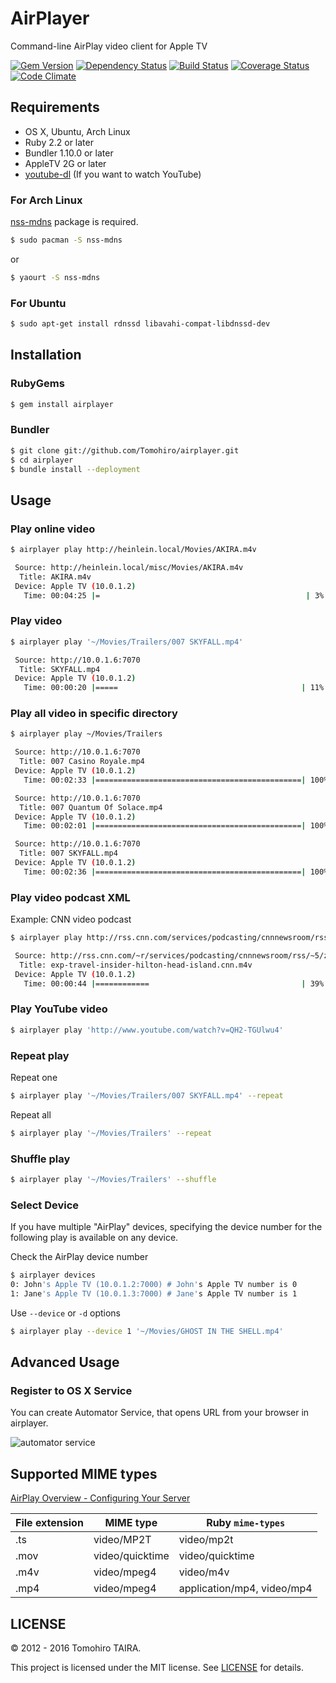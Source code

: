 AirPlayer
================================================================================

Command-line AirPlay video client for Apple TV

[![Gem Version](https://img.shields.io/gem/v/airplayer.svg?style=flat-square)](http://badge.fury.io/rb/airplayer)
[![Dependency Status](https://img.shields.io/gemnasium/Tomohiro/airplayer.svg?style=flat-square)](https://gemnasium.com/Tomohiro/airplayer)
[![Build Status](https://img.shields.io/travis/Tomohiro/airplayer.svg?style=flat-square)](https://travis-ci.org/Tomohiro/airplayer)
[![Coverage Status](https://img.shields.io/coveralls/Tomohiro/airplayer.svg?style=flat-square)](https://coveralls.io/r/Tomohiro/airplayer)
[![Code Climate](https://img.shields.io/codeclimate/github/Tomohiro/airplayer.svg?style=flat-square)](https://codeclimate.com/github/Tomohiro/airplayer)


Requirements
-------------------------------------------------------------------------------

- OS X, Ubuntu, Arch Linux
- Ruby 2.2 or later
- Bundler 1.10.0 or later
- AppleTV 2G or later
- [youtube-dl](http://rg3.github.com/youtube-dl/) (If you want to watch YouTube)


### For Arch Linux

[nss-mdns](https://www.archlinux.org/packages/extra/x86_64/nss-mdns/) package is required.

```sh
$ sudo pacman -S nss-mdns
```
or

```sh
$ yaourt -S nss-mdns
```

### For Ubuntu

```sh
$ sudo apt-get install rdnssd libavahi-compat-libdnssd-dev
```


Installation
--------------------------------------------------------------------------------

### RubyGems

```sh
$ gem install airplayer
```

### Bundler

```sh
$ git clone git://github.com/Tomohiro/airplayer.git
$ cd airplayer
$ bundle install --deployment
```


Usage
--------------------------------------------------------------------------------

### Play online video

```sh
$ airplayer play http://heinlein.local/Movies/AKIRA.m4v

 Source: http://heinlein.local/misc/Movies/AKIRA.m4v
  Title: AKIRA.m4v
 Device: Apple TV (10.0.1.2)
   Time: 00:04:25 |=                                              | 3% Streaming
```

### Play video

```sh
$ airplayer play '~/Movies/Trailers/007 SKYFALL.mp4'

 Source: http://10.0.1.6:7070
  Title: SKYFALL.mp4
 Device: Apple TV (10.0.1.2)
   Time: 00:00:20 |=====                                         | 11% Streaming
```

### Play all video in specific directory

```sh
$ airplayer play ~/Movies/Trailers

 Source: http://10.0.1.6:7070
  Title: 007 Casino Royale.mp4
 Device: Apple TV (10.0.1.2)
   Time: 00:02:33 |==============================================| 100% Complete

 Source: http://10.0.1.6:7070
  Title: 007 Quantum Of Solace.mp4
 Device: Apple TV (10.0.1.2)
   Time: 00:02:01 |==============================================| 100% Complete

 Source: http://10.0.1.6:7070
  Title: 007 SKYFALL.mp4
 Device: Apple TV (10.0.1.2)
   Time: 00:02:36 |==============================================| 100% Complete
```

### Play video podcast XML

Example: CNN video podcast

```sh
$ airplayer play http://rss.cnn.com/services/podcasting/cnnnewsroom/rss.xml

 Source: http://rss.cnn.com/~r/services/podcasting/cnnnewsroom/rss/~5/z7DirHubdP0/exp-travel-insider-hilton-head-island.cnn.m4v
  Title: exp-travel-insider-hilton-head-island.cnn.m4v
 Device: Apple TV (10.0.1.2)
   Time: 00:00:44 |============                                  | 39% Streaming
```


### Play YouTube video

```sh
$ airplayer play 'http://www.youtube.com/watch?v=QH2-TGUlwu4'
```


### Repeat play

Repeat one

```sh
$ airplayer play '~/Movies/Trailers/007 SKYFALL.mp4' --repeat
```

Repeat all

```sh
$ airplayer play '~/Movies/Trailers' --repeat
```


### Shuffle play

```sh
$ airplayer play '~/Movies/Trailers' --shuffle
```


### Select Device

If you have multiple "AirPlay" devices, specifying the device number for the following play is available on any device.

Check the AirPlay device number

```sh
$ airplayer devices
0: John's Apple TV (10.0.1.2:7000) # John's Apple TV number is 0
1: Jane's Apple TV (10.0.1.3:7000) # Jane's Apple TV number is 1
```

Use `--device` or `-d` options

```sh
$ airplayer play --device 1 '~/Movies/GHOST IN THE SHELL.mp4'
```


Advanced Usage
--------------------------------------------------------------------------------

### Register to OS X Service

You can create Automator Service, that opens URL from your browser in airplayer.

![automator service](https://cloud.githubusercontent.com/assets/154571/6997755/aa2599e8-dbc8-11e4-8cc4-9671d9cd8ad7.png)


Supported MIME types
--------------------------------------------------------------------------------

[AirPlay Overview - Configuring Your Server](http://developer.apple.com/library/ios/#documentation/AudioVideo/Conceptual/AirPlayGuide/PreparingYourMediaforAirPlay/PreparingYourMediaforAirPlay.html)

File extension | MIME type       | Ruby `mime-types`
-------------- | --------------- | -----------------------------
.ts            | video/MP2T      | video/mp2t
.mov           | video/quicktime | video/quicktime
.m4v           | video/mpeg4     | video/m4v
.mp4           | video/mpeg4     | application/mp4, video/mp4


LICENSE
--------------------------------------------------------------------------------

&copy; 2012 - 2016 Tomohiro TAIRA.

This project is licensed under the MIT license. See [LICENSE](LICENSE) for details.
